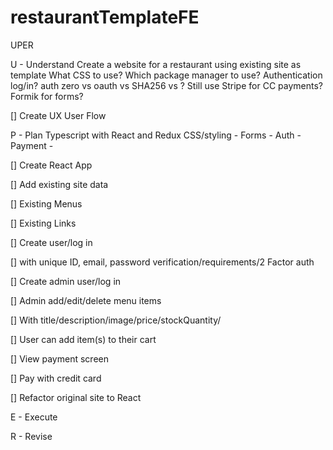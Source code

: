 # restaurantTemplateFE

UPER

U - Understand Create a website for a restaurant using existing site as template What CSS to use? Which package manager to use? Authentication log/in? auth zero vs oauth vs SHA256 vs ? Still use Stripe for CC payments? Formik for forms?

[] Create UX User Flow

P - Plan Typescript with React and Redux CSS/styling - Forms - Auth - Payment -

[] Create React App

[] Add existing site data

[] Existing Menus

[] Existing Links

[] Create user/log in

[] with unique ID, email, password verification/requirements/2 Factor auth

[] Create admin user/log in

[] Admin add/edit/delete menu items

[] With title/description/image/price/stockQuantity/

[] User can add item(s) to their cart

[] View payment screen

[] Pay with credit card

[] Refactor original site to React

E - Execute

R - Revise
